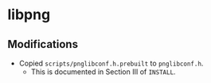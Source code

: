 # libpng

## Modifications

- Copied `scripts/pnglibconf.h.prebuilt` to `pnglibconf.h`.
  - This is documented in Section III of `INSTALL`.
